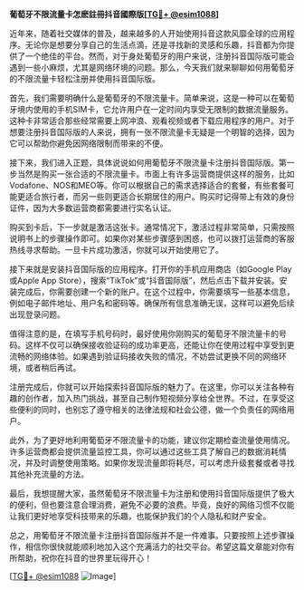 **葡萄牙不限流量卡怎麽註冊抖音國際版[[TG💪+ @esim1088](https://t.me/s/esim1088)]**

近年来，随着社交媒体的普及，越来越多的人开始使用抖音这款风靡全球的应用程序。无论你是想要分享自己的生活点滴，还是寻找新的灵感和乐趣，抖音都为你提供了一个绝佳的平台。然而，对于身处葡萄牙的用户来说，注册抖音国际版可能会遇到一些小麻烦，尤其是网络环境的问题。那么，今天我们就来聊聊如何用葡萄牙的不限流量卡轻松注册并使用抖音国际版。

首先，我们需要明确什么是葡萄牙的不限流量卡。简单来说，这是一种可以在葡萄牙境内使用的手机SIM卡，它允许用户在一定时间内享受无限制的数据流量服务。这种卡非常适合那些经常需要上网冲浪、观看视频或者下载应用程序的用户。对于想要注册抖音国际版的人来说，拥有一张不限流量卡无疑是一个明智的选择，因为它可以帮助你避免因网络限制而带来的不便。

接下来，我们进入正题，具体说说如何用葡萄牙不限流量卡注册抖音国际版。第一步当然是购买一张合适的不限流量卡。市面上有许多运营商提供这样的服务，比如Vodafone、NOS和MEO等。你可以根据自己的需求选择适合的套餐，有些套餐可能更适合旅行者，而另一些则更适合长期居住的用户。购买时记得带上有效的身份证件，因为大多数运营商都需要进行实名认证。

购买到卡后，下一步就是激活这张卡。通常情况下，激活过程非常简单，只需按照说明书上的步骤操作即可。如果你对某些步骤感到困惑，也可以拨打运营商的客服热线寻求帮助。一旦卡片成功激活，你就可以开始使用它了。

接下来就是安装抖音国际版的应用程序。打开你的手机应用商店（如Google Play或Apple App Store），搜索“TikTok”或“抖音国际版”，然后点击下载并安装。安装完成后，你需要创建一个新的账户。在这个过程中，你需要填写一些基本信息，例如电子邮件地址、用户名和密码等。确保所有信息准确无误，这样可以避免后续出现登录问题。

值得注意的是，在填写手机号码时，最好使用你刚购买的葡萄牙不限流量卡的号码。这样不仅可以确保接收验证码的成功率更高，还能让你在使用过程中享受到更流畅的网络体验。如果遇到验证码接收失败的情况，不妨尝试更换不同的网络环境，或者稍后再试。

注册完成后，你就可以开始探索抖音国际版的魅力了。在这里，你可以关注各种有趣的创作者，加入热门挑战，甚至自己制作短视频分享给全世界。不过，在享受这些便利的同时，也别忘了遵守相关的法律法规和社会公德，做一个负责任的网络用户。

此外，为了更好地利用葡萄牙不限流量卡的功能，建议你定期检查流量使用情况。许多运营商都会提供流量监控工具，你可以通过这些工具了解自己的数据消耗情况，并及时调整使用策略。如果你发现流量即将耗尽，可以考虑升级套餐或者寻找其他补充流量的方法。

最后，我想提醒大家，虽然葡萄牙不限流量卡为注册和使用抖音国际版提供了极大的便利，但也要注意合理消费，避免不必要的浪费。毕竟，良好的网络习惯不仅能让我们更好地享受科技带来的乐趣，也能保护我们的个人隐私和财产安全。

总之，用葡萄牙不限流量卡注册抖音国际版并不是一件难事。只要按照上述步骤操作，相信你很快就能顺利地加入这个充满活力的社交平台。希望这篇文章能对你有所帮助，祝你在抖音的世界里玩得开心！

[[TG💪+ @esim1088](https://t.me/s/esim1088) ![Image](https://i.postimg.cc/4NQfJmqS/Snipaste-2025-05-13-00-14-12.png)]